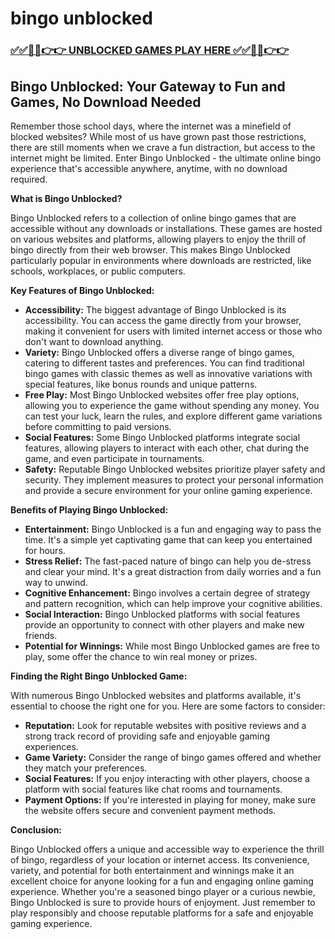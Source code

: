# bingo unblocked

### [✅✅🔴🔴👉👉 UNBLOCKED GAMES PLAY HERE ✅✅🔴🔴👉👉](https://topstoryindia.com)

## Bingo Unblocked: Your Gateway to Fun and Games, No Download Needed

Remember those school days, where the internet was a minefield of blocked websites? While most of us have grown past those restrictions, there are still moments when we crave a fun distraction, but access to the internet might be limited. Enter Bingo Unblocked - the ultimate online bingo experience that's accessible anywhere, anytime, with no download required. 

**What is Bingo Unblocked?**

Bingo Unblocked refers to a collection of online bingo games that are accessible without any downloads or installations. These games are hosted on various websites and platforms, allowing players to enjoy the thrill of bingo directly from their web browser. This makes Bingo Unblocked particularly popular in environments where downloads are restricted, like schools, workplaces, or public computers.

**Key Features of Bingo Unblocked:**

* **Accessibility:** The biggest advantage of Bingo Unblocked is its accessibility. You can access the game directly from your browser, making it convenient for users with limited internet access or those who don't want to download anything.
* **Variety:** Bingo Unblocked offers a diverse range of bingo games, catering to different tastes and preferences. You can find traditional bingo games with classic themes as well as innovative variations with special features, like bonus rounds and unique patterns.
* **Free Play:** Most Bingo Unblocked websites offer free play options, allowing you to experience the game without spending any money. You can test your luck, learn the rules, and explore different game variations before committing to paid versions.
* **Social Features:** Some Bingo Unblocked platforms integrate social features, allowing players to interact with each other, chat during the game, and even participate in tournaments.
* **Safety:** Reputable Bingo Unblocked websites prioritize player safety and security. They implement measures to protect your personal information and provide a secure environment for your online gaming experience.

**Benefits of Playing Bingo Unblocked:**

* **Entertainment:** Bingo Unblocked is a fun and engaging way to pass the time. It's a simple yet captivating game that can keep you entertained for hours.
* **Stress Relief:** The fast-paced nature of bingo can help you de-stress and clear your mind. It's a great distraction from daily worries and a fun way to unwind.
* **Cognitive Enhancement:** Bingo involves a certain degree of strategy and pattern recognition, which can help improve your cognitive abilities.
* **Social Interaction:** Bingo Unblocked platforms with social features provide an opportunity to connect with other players and make new friends.
* **Potential for Winnings:** While most Bingo Unblocked games are free to play, some offer the chance to win real money or prizes.

**Finding the Right Bingo Unblocked Game:**

With numerous Bingo Unblocked websites and platforms available, it's essential to choose the right one for you. Here are some factors to consider:

* **Reputation:** Look for reputable websites with positive reviews and a strong track record of providing safe and enjoyable gaming experiences.
* **Game Variety:** Consider the range of bingo games offered and whether they match your preferences.
* **Social Features:** If you enjoy interacting with other players, choose a platform with social features like chat rooms and tournaments.
* **Payment Options:** If you're interested in playing for money, make sure the website offers secure and convenient payment methods.

**Conclusion:**

Bingo Unblocked offers a unique and accessible way to experience the thrill of bingo, regardless of your location or internet access. Its convenience, variety, and potential for both entertainment and winnings make it an excellent choice for anyone looking for a fun and engaging online gaming experience. Whether you're a seasoned bingo player or a curious newbie, Bingo Unblocked is sure to provide hours of enjoyment. Just remember to play responsibly and choose reputable platforms for a safe and enjoyable gaming experience. 
